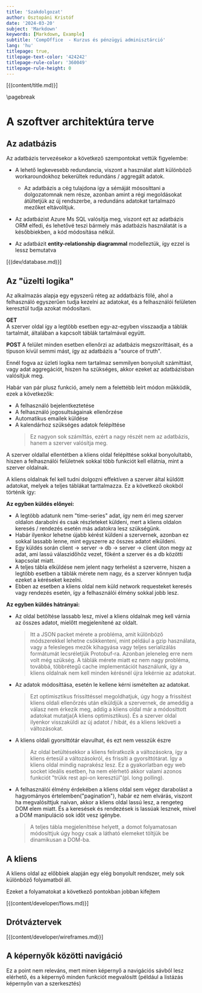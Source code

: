 ```yaml
---
title: 'Szakdolgozat'
author: Osztopáni Kristóf
date: '2024-03-20'
subject: 'Markdown'
keywords: [Markdown, Example]
subtitle: 'CompOffice  - Kurzus és pénzügyi adminisztárció'
lang: 'hu'
titlepage: true,
titlepage-text-color: '424242'
titlepage-rule-color: '360049'
titlepage-rule-height: 0
---
```


[{(content/title.md)}]

\pagebreak

# A szoftver architektúra terve

## Az adatbázis

Az adatbázis tervezésekor a következő szempontokat vettük figyelembe:

- A lehető legkevesebb redundancia, viszont a használat alatt különböző workaroundokhoz bekerültek redundáns / aggregált adatok.

  - Az adatbázis a cég tulajdona így a sémáját mósosíttani a dolgozatomnak nem része, azonban amint a régi megoldásokat átültetjük az új rendszerbe, a redundáns adatokat tartalmazó mezőket eltávolítjuk.

- Az adatbázist Azure Ms SQL valósítja meg, viszont ezt az adatbázis ORM elfedi, és lehetővé teszi bármely más adatbázis használatát is a későbbiekben, a kód módosítása nélkül.

- Az adatbázit **entity-relationship diagrammal** modelleztük, így ezzel is lessz bemutatva

[{(dev/database.md)}]

## Az "üzelti logika"

Az alkalmazás alapja egy egyszerű réteg az addatbázis fölé, ahol a felhasználó egyszerűen tudja kezelni az adatokat, és a felhasználói felületen keresztül tudja azokat módosítani.

**GET**  
A szerver oldal így a legtöbb esetben egy-az-egyben visszaadja a táblák tartalmát, általában a kapcsolt táblák tartalmával együtt.

**POST**
A felület minden esetben ellenőrzi az adatbázis megszoríttásait, és a típuson kívül semmi mást, így az adatbázis a "source of truth".

Ennél fogva az üzleti logika nem tartalmaz semmilyen bonyolult számíttást, vagy adat aggregációt, hiszen ha szükséges, akkor ezeket az adatbázisban valósítjuk meg.

Habár van pár plusz funkció, amely nem a felettébb leírt módon műkködik, ezek a következők:

- A felhasználó bejelentkeztetése
- A felhasználó jogosultságainak ellenőrzése
- Automatikus emailek küldése
- A kalendárhoz szükséges adatok felépíttése
  > Ez nagyon sok számíttás, ezért a nagy részét nem az adatbázis, hanem a szerver valósítja meg.

A szerver oldallal ellentétben a kliens oldal felépíttése sokkal bonyolultabb, hiszen a felhasználói felületnek sokkal több funkciót kell ellátnia, mint a szerver oldalnak.

A kliens oldalnak fel kell tudni dolgozni effektíven a szerver által küldött adatokat, melyek a teljes táblákat tarttalmazza. Ez a következő okokból történik így:

**Az egyben küldés előnyei:**

- A legtöbb adatunk nem "time-series" adat, így nem éri meg szerver oldalon darabolni és csak részleteket küldeni, mert a kliens oldalon keresés / rendezés esetén más adatokra lesz szükségünk.
- Habár ilyenkor lehetne újabb kérést küldeni a szervernek, azonban ez sokkal lassabb lenne, mint egyszerre az összes adatot elküldeni.
- Egy küldés során client -> server -> db -> server -> client úton megy az adat, ami lassú válaszidőhöz vezet, főként a szerver és a db közötti kapcsolat miatt.
- A teljes tábla elküldése nem jelent nagy terhelést a szerverre, hiszen a legtöbb esetben a táblák mérete nem nagy, és a szerver könnyen tudja ezeket a kéréseket kezelni.
- Ebben az esetben a kliens oldal nem küld network requesteket keresés vagy rendezés esetén, így a felhasználói élmény sokkal jobb lesz.

**Az egyben küldés hátrányai:**

- Az oldal betöltése lassabb lesz, mivel a kliens oldalnak meg kell várnia az összes adatot, mielőtt megjelenítené az oldalt.

  > Itt a JSON packet mérete a probléma, amit különböző módszerekkel lehetne csökkenteni, mint például a gzip használata, vagy a felesleges mezők kihagyása vagy teljes serializálás formátumát lecsréletjük Protobuf-ra. Azonban jeleneleg erre nem volt még szükség.
  > A táblák mérete miatt ez nem nagy probléma, továbbá, többrétegű cache implementációt használunk, így a kliens oldalnak nem kell minden kérésnél újra lekérnie az adatokat.

- Az adatok módosíttása, esetén le kellene kérni ismételten az adatokat.

  > Ezt optimisztikus frissíttéssel megoldhatjuk, úgy hogy a frissítést kliens oldali ellenőrzés után elküldjük a szervernek, de ameddig a válasz nem érkezik meg, addig a kliens oldal már a módosíttott adatokat mutatja(A kliens optimisztikus). És a szerver oldal ilyenkor visszaküldi az új adatot / hibát, és a kliens leköveti a változásokat.

- A kliens oldali gyorsíttótár elavulhat, és ezt nem vesszük észre

  > Az oldal betültésekkor a kliens feliratkozik a változásokra, így a kliens értesül a változásokról, és frissíti a gyorsíttótárat. Így a kliens oldal mindig naprakész lesz.
  > Ez a gyakorlatban egy web socket ideális esetben, ha nem elérhető akkor valami azonos funkciót "trükk rest api-on keresztül"(pl. long polling).

- A felhasználói élmény érdekében a kliens oldal sem végez darabolást a hagyományos értelemben("pagination"), habár ez nem elvárás, viszont ha megvalósíttjuk naívan, akkor a kliens oldal lassú lesz, a rengeteg DOM elem miatt. És a keresések és rendezések is lassúak lesznek, mivel a DOM manipuláció sok időt vesz igénybe.
  > A teljes tábla megjeleníttése helyett, a domot folyamatosan módosíttjuk úgy hogy csak a látható elemeket töltjük be dinamikusan a DOM-ba.

## A kliens

A kliens oldal az előbbiek alapján egy elég bonyolult rendszer, mely sok különböző folyamatból áll.

Ezeket a folyamatokat a következő pontokban jobban kifejtem

[{(content/developer/flows.md)}]

## Drótváztervek

[{(content/developer/wireframes.md)}]

## A képernyők közötti navigáció

Ez a point nem releváns, mert minen képernyő a navigációs sávból lesz elérhető, és a képernyő minden funkciót megvalósítt (például a listázás képernyőn van a szerkesztés)
